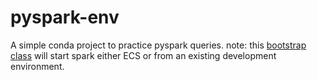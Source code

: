 # pyspark-env
A simple conda project to practice pyspark queries.
note: this [bootstrap class](./src/fraser/bootstrap.py) will start spark either ECS or from an existing development environment.
